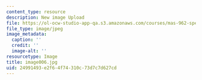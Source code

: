 ```yaml
---
content_type: resource
description: New image Upload
file: https://ol-ocw-studio-app-qa.s3.amazonaws.com/courses/mas-962-special-topics-new-textiles-spring-2010/24991493e2f64f74310c73d7c7d627cd_image006.jpg
file_type: image/jpeg
image_metadata:
  caption: ''
  credit: ''
  image-alt: ''
resourcetype: Image
title: image006.jpg
uid: 24991493-e2f6-4f74-310c-73d7c7d627cd
---
```

